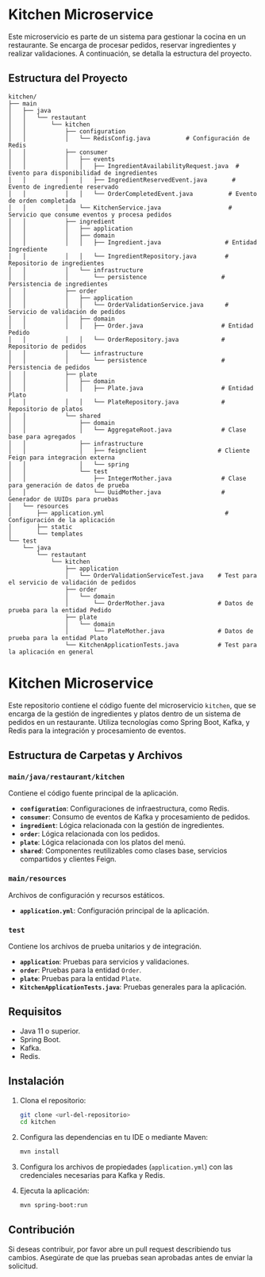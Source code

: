 # Kitchen Microservice

Este microservicio es parte de un sistema para gestionar la cocina en un restaurante. Se encarga de procesar pedidos, reservar ingredientes y realizar validaciones. A continuación, se detalla la estructura del proyecto.

## Estructura del Proyecto

```plaintext
kitchen/
├── main
│   ├── java
│   │   └── restautant
│   │       └── kitchen
│   │           ├── configuration
│   │           │   └── RedisConfig.java          # Configuración de Redis
│   │           ├── consumer
│   │           │   ├── events
│   │           │   │   ├── IngredientAvailabilityRequest.java  # Evento para disponibilidad de ingredientes
│   │           │   │   ├── IngredientReservedEvent.java       # Evento de ingrediente reservado
│   │           │   │   └── OrderCompletedEvent.java          # Evento de orden completada
│   │           │   └── KitchenService.java                   # Servicio que consume eventos y procesa pedidos
│   │           ├── ingredient
│   │           │   ├── application
│   │           │   ├── domain
│   │           │   │   ├── Ingredient.java                  # Entidad Ingrediente
│   │           │   │   └── IngredientRepository.java        # Repositorio de ingredientes
│   │           │   └── infrastructure
│   │           │       └── persistence                     # Persistencia de ingredientes
│   │           ├── order
│   │           │   ├── application
│   │           │   │   └── OrderValidationService.java      # Servicio de validación de pedidos
│   │           │   ├── domain
│   │           │   │   ├── Order.java                      # Entidad Pedido
│   │           │   │   └── OrderRepository.java            # Repositorio de pedidos
│   │           │   └── infrastructure
│   │           │       └── persistence                     # Persistencia de pedidos
│   │           ├── plate
│   │           │   ├── domain
│   │           │   │   ├── Plate.java                      # Entidad Plato
│   │           │   │   └── PlateRepository.java            # Repositorio de platos
│   │           └── shared
│   │               ├── domain
│   │               │   └── AggregateRoot.java              # Clase base para agregados
│   │               ├── infrastructure
│   │               │   ├── feignclient                    # Cliente Feign para integración externa
│   │               │   └── spring
│   │               └── test
│   │                   ├── IntegerMother.java              # Clase para generación de datos de prueba
│   │                   └── UuidMother.java                 # Generador de UUIDs para pruebas
│   └── resources
│       ├── application.yml                                  # Configuración de la aplicación
│       ├── static
│       └── templates
└── test
    └── java
        └── restautant
            └── kitchen
                ├── application
                │   └── OrderValidationServiceTest.java    # Test para el servicio de validación de pedidos
                ├── order
                │   └── domain
                │       └── OrderMother.java               # Datos de prueba para la entidad Pedido
                ├── plate
                │   └── domain
                │       └── PlateMother.java               # Datos de prueba para la entidad Plato
                └── KitchenApplicationTests.java           # Test para la aplicación en general

```

# Kitchen Microservice

Este repositorio contiene el código fuente del microservicio `kitchen`, que se encarga de la gestión de ingredientes y platos dentro de un sistema de pedidos en un restaurante. Utiliza tecnologías como Spring Boot, Kafka, y Redis para la integración y procesamiento de eventos.

## Estructura de Carpetas y Archivos

### `main/java/restaurant/kitchen`

Contiene el código fuente principal de la aplicación.

- **`configuration`**: Configuraciones de infraestructura, como Redis.
- **`consumer`**: Consumo de eventos de Kafka y procesamiento de pedidos.
- **`ingredient`**: Lógica relacionada con la gestión de ingredientes.
- **`order`**: Lógica relacionada con los pedidos.
- **`plate`**: Lógica relacionada con los platos del menú.
- **`shared`**: Componentes reutilizables como clases base, servicios compartidos y clientes Feign.

### `main/resources`

Archivos de configuración y recursos estáticos.

- **`application.yml`**: Configuración principal de la aplicación.

### `test`

Contiene los archivos de prueba unitarios y de integración.

- **`application`**: Pruebas para servicios y validaciones.
- **`order`**: Pruebas para la entidad `Order`.
- **`plate`**: Pruebas para la entidad `Plate`.
- **`KitchenApplicationTests.java`**: Pruebas generales para la aplicación.

## Requisitos

- Java 11 o superior.
- Spring Boot.
- Kafka.
- Redis.

## Instalación

1. Clona el repositorio:

    ```bash
    git clone <url-del-repositorio>
    cd kitchen
    ```

2. Configura las dependencias en tu IDE o mediante Maven:

    ```bash
    mvn install
    ```

3. Configura los archivos de propiedades (`application.yml`) con las credenciales necesarias para Kafka y Redis.

4. Ejecuta la aplicación:

    ```bash
    mvn spring-boot:run
    ```

## Contribución

Si deseas contribuir, por favor abre un pull request describiendo tus cambios. Asegúrate de que las pruebas sean aprobadas antes de enviar la solicitud.
